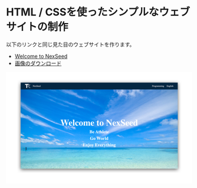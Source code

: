 # HTML / CSSを使ったシンプルなウェブサイトの制作

以下のリンクと同じ見た目のウェブサイトを作ります。
- [Welcome to NexSeed](https://heuristic-kilby-bf0e3e.netlify.app)
- [画像のダウンロード](https://github.com/NexSeed00/Welcome_to_NexSeed/blob/master/assets/img.zip?raw=true)

![Welcome to NexSeed](./assets/img/welcome_to_nexseed.jpg)